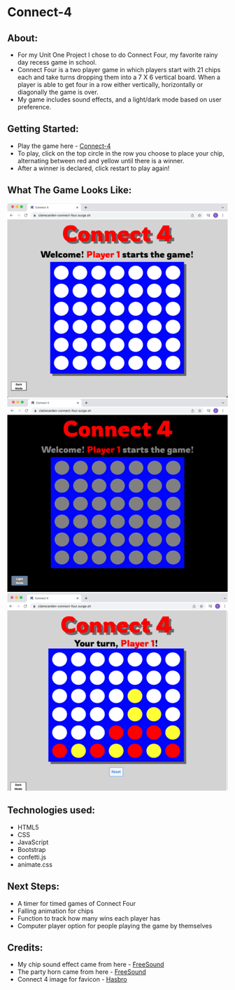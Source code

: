 # Connect-4

## About:
  - For my Unit One Project I chose to do Connect Four, my favorite rainy day recess game in school.
  - Connect Four is a two player game in which players start with  21 chips each and take turns dropping them into a 7 X 6 vertical board. When a player is able to get four in a row either vertically, horizontally or diagonally the game is over.
  - My game includes sound effects, and a light/dark mode based on user preference.


## Getting Started:
 - Play the game here - <a href='https://clairecarden-connect-four.surge.sh/'>Connect-4</a>
 - To play, click on the top circle in the row you choose to place your chip, alternating between red and yellow until there is a winner.
 - After a winner is declared, click restart to play again!


## What The Game Looks Like:
  ![Connect-Four first image](/assets/Connect-Four-1.png)
  ![Connect-Four second image](/assets/Connect-Four-2.png)
  ![Connect-Four third image](/assets/Connect-Four-3.png)

## Technologies used:

  - HTML5 
  - CSS
  - JavaScript
  - Bootstrap
  - confetti.js
  - animate.css


## Next Steps:
  - A timer for timed games of Connect Four
  - Falling animation for chips
  - Function to track how many wins each player has
  - Computer player option for people playing the game by themselves 

## Credits:
- My chip sound effect came from here - [FreeSound](https://freesound.org/people/discokingmusic/sounds/271387/)
- The party horn came from here - [FreeSound](https://freesound.org/people/vewiu/sounds/379617/)
- Connect 4 image for favicon - [Hasbro](https://www.gamesofberkeley.com/connect-four-hasbro-hsba5640.html)


  
